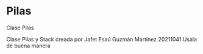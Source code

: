 # Pilas
Clase Pilas

Clase Pilas y Stack creada por Jafet Esaú Guzmán Martínez 20211041
Usala de buena manera
